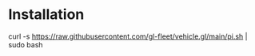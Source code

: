 # Installation

curl -s https://raw.githubusercontent.com/gl-fleet/vehicle.gl/main/pi.sh | sudo bash
